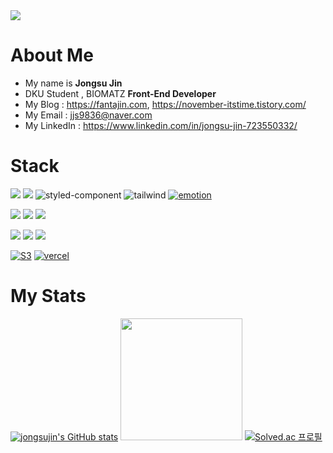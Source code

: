 <img src="https://capsule-render.vercel.app/api?type=waving&color=87CEFA&height=150&section=header" />

# About Me
 - My name is <b>Jongsu Jin</b>
 - DKU Student , BIOMATZ <b>Front-End Developer</b>
 - My Blog : https://fantajin.com,  https://november-itstime.tistory.com/
 - My Email : jjs9836@naver.com
 - My LinkedIn : https://www.linkedin.com/in/jongsu-jin-723550332/
# Stack
  <img src="https://img.shields.io/badge/html5-E34F26?style=for-the-badge&logo=html5&logoColor=white"> <img src="https://img.shields.io/badge/css-1572B6?style=for-the-badge&logo=css3&logoColor=white"> <img src="https://img.shields.io/badge/styled%20components-DB7093?style=for-the-badge&logo=styled-components&logoColor=white" alt="styled-component" /> <img src="https://img.shields.io/badge/Tailwind%20CSS-06B6D4?style=for-the-badge&logo=Tailwind%20CSS&logoColor=white" alt="tailwind" /> [![emotion](https://img.shields.io/badge/Emotion-D36AC2?style=for-the-badge&logo=npm&logoColor=white)](https://emotion.sh/docs/introduction)
  
  <img src="https://img.shields.io/badge/javascript-F7DF1E?style=for-the-badge&logo=javascript&logoColor=black">  <img src="https://img.shields.io/badge/typescript-3178C6?style=for-the-badge&logo=typescript&logoColor=white"> <img src="https://img.shields.io/badge/Python-3776AB?style=for-the-badge&logo=Python&logoColor=white">
  
   <img src="https://img.shields.io/badge/react-61DAFB?style=for-the-badge&logo=react&logoColor=black"> <img src="https://img.shields.io/badge/nextjs-000000?style=for-the-badge&logo=next.js&logoColor=white"> <img src="https://img.shields.io/badge/firebase-FFCA28?style=for-the-badge&logo=firebase&logoColor=white">

  [![S3](https://img.shields.io/badge/S3-569a31?style=for-the-badge&logo=amazon%20s3&logoColor=white)](https://aws.amazon.com/ko/pm/serv-s3/?gclid=CjwKCAiApuCrBhAuEiwA8VJ6Jl02QmBhMOFD1aPum50h2U6AtblUAuKmCxlEnftTJtvYUDMJnm4LYxoCu4kQAvD_BwE&trk=919c3162-c8f1-4d4c-baec-33fb3fcc1988&sc_channel=ps&ef_id=CjwKCAiApuCrBhAuEiwA8VJ6Jl02QmBhMOFD1aPum50h2U6AtblUAuKmCxlEnftTJtvYUDMJnm4LYxoCu4kQAvD_BwE:G:s&s_kwcid=AL!4422!3!536452699328!e!!g!!s3!11547526035!116491964390) [![vercel](https://img.shields.io/badge/Vercel-000000?style=for-the-badge&logo=vercel&logoColor=white)](https://vercel.com/)

# My Stats
[![jongsujin's GitHub stats](https://github-readme-stats.vercel.app/api?username=jongsujin)](https://github.com/jongsujin/github-readme-stats)
<a href="https://github.com/imysh578"><img  style="height:195px" src="https://github-readme-stats.vercel.app/api/top-langs/?username=imysh578&layout=compact&theme=nord" /></a> 
[![Solved.ac
프로필](http://mazassumnida.wtf/api/generate_badge?boj=jjs9836)](https://solved.ac/jjs9836)
